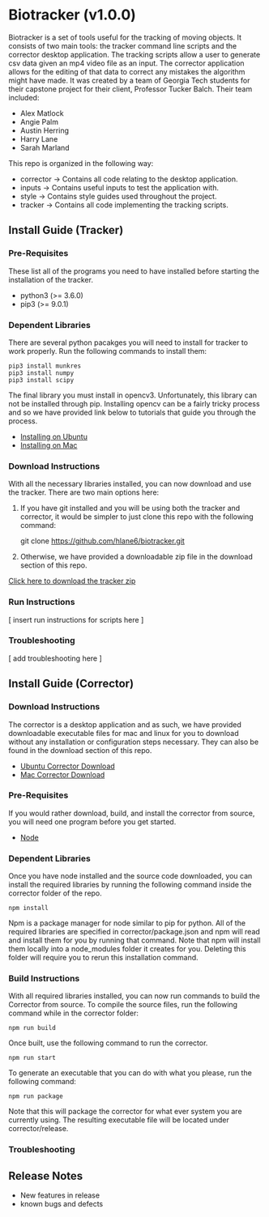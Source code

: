 Biotracker (v1.0.0)
===================

Biotracker is a set of tools useful for the tracking of moving objects. It
consists of two main tools: the tracker command line scripts and the corrector
desktop application. The tracking scripts allow a user to generate csv data
given an mp4 video file as an input. The corrector application allows for the
editing of that data to correct any mistakes the algorithm might have made.
It was created by a team of Georgia Tech students for their capstone project
for their client, Professor Tucker Balch. Their team included:

+ Alex Matlock
+ Angie Palm
+ Austin Herring
+ Harry Lane
+ Sarah Marland

This repo is organized in the following way:

+ corrector -> Contains all code relating to the desktop application.
+ inputs -> Contains useful inputs to test the application with.
+ style -> Contains style guides used throughout the project.
+ tracker -> Contains all code implementing the tracking scripts.

Install Guide (Tracker)
-----------------------

### Pre-Requisites

These list all of the programs you need to have installed before starting the
installation of the tracker.

+ python3 (>= 3.6.0)
+ pip3 (>= 9.0.1)

### Dependent Libraries

There are several python pacakges you will need to install for tracker to
work properly. Run the following commands to install them:

    pip3 install munkres
    pip3 install numpy
    pip3 install scipy

The final library you must install in opencv3. Unfortunately, this library can
not be installed through pip. Installing opencv can be a fairly tricky process
and so we have provided link below to tutorials that guide you through the process.

+ [Installing on Ubuntu](http://www.pyimagesearch.com/2016/10/24/ubuntu-16-04-how-to-install-opencv/)
+ [Installing on Mac](http://www.pyimagesearch.com/2016/12/19/install-opencv-3-on-macos-with-homebrew-the-easy-way/)

### Download Instructions

With all the necessary libraries installed, you can now download and use the
tracker. There are two main options here:

1. If you have git installed and you will be using both the tracker and corrector,
it would be simpler to just clone this repo with the following command:

    git clone https://github.com/hlane6/biotracker.git

2. Otherwise, we have provided a downloadable zip file in the download section
of this repo.

[Click here to download the tracker zip](https://github.com/hlane6/biotracker/blob/delivery_docs/downloads/tracker.zip?raw=true)

### Run Instructions

[ insert run instructions for scripts here ]

### Troubleshooting

[ add troubleshooting here ]


Install Guide (Corrector)
-------------------------

### Download Instructions

The corrector is a desktop application and as such, we have provided downloadable
executable files for mac and linux for you to download without any installation or
configuration steps necessary. They can also be found in the download section of
this repo.

+ [Ubuntu Corrector Download]()
+ [Mac Corrector Download](https://github.com/hlane6/biotracker/blob/delivery_docs/downloads/mac/Corrector-1.0.0.dmg?raw=true)

### Pre-Requisites

If you would rather download, build, and install the corrector from source, you
will need one program before you get started.

+ [Node](https://nodejs.org/en/)

### Dependent Libraries

Once you have node installed and the source code downloaded, you can install
the required libraries by running the following command inside the corrector
folder of the repo.

    npm install

Npm is a package manager for node similar to pip for python. All of the required
libraries are specified in corrector/package.json and npm will read and install
them for you by running that command. Note that npm will install them locally into
a node_modules folder it creates for you. Deleting this folder will require you to
rerun this installation command.

### Build Instructions

With all required libraries installed, you can now run commands to build the
Corrector from source. To compile the source files, run the following command
while in the corrector folder:

    npm run build

Once built, use the following command to run the corrector.

    npm run start

To generate an executable that you can do with what you please, run the following
command:

    npm run package

Note that this will package the corrector for what ever system you are currently
using. The resulting executable file will be located under corrector/release.

### Troubleshooting

Release Notes
-------------

+ New features in release
+ known bugs and defects
